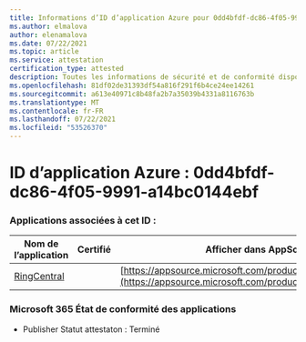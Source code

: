 ```yaml
---
title: Informations d’ID d’application Azure pour 0dd4bfdf-dc86-4f05-9991-a14bc0144ebf
ms.author: elmalova
author: elenamalova
ms.date: 07/22/2021
ms.topic: article
ms.service: attestation
certification_type: attested
description: Toutes les informations de sécurité et de conformité disponibles pour 0dd4bfdf-dc86-4f05-9991-a14bc0144ebf.
ms.openlocfilehash: 81df02de31393df54a816f291f6b4ce24ee14261
ms.sourcegitcommit: a613e40971c8b48fa2b7a35039b4331a8116763b
ms.translationtype: MT
ms.contentlocale: fr-FR
ms.lasthandoff: 07/22/2021
ms.locfileid: "53526370"
---
```

# <a name="azure-app-id-0dd4bfdf-dc86-4f05-9991-a14bc0144ebf"></a>ID d’application Azure : 0dd4bfdf-dc86-4f05-9991-a14bc0144ebf


### <a name="apps-associated-with-this-id"></a>Applications associées à cet ID :
| **Nom de l’application** | **Certifié** | **Afficher dans AppSource** |
|--------------|---------------|-----------------------|
| [RingCentral](https://docs.microsoft.com/microsoft-365-app-certification/forward/WA200000135) |  | [https://appsource.microsoft.com/product/office/WA200000135](https://appsource.microsoft.com/product/office/WA200000135) |

### <a name="microsoft-365-app-compliance-status"></a>Microsoft 365 État de conformité des applications
- Publisher Statut attestaton : Terminé
